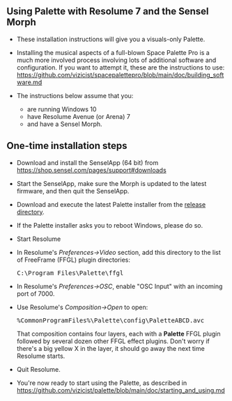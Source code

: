 ## Using Palette with Resolume 7 and the Sensel Morph

- These installation instructions will give you a visuals-only Palette.

- Installing the musical aspects of a full-blown Space Palette Pro is a much more
involved process involving lots of additional software and configuration.
If you want to attempt it, these are the instructions to use:
<a href="https://github.com/vizicist/spacepalettepro/blob/main/doc/building_software.md">https://github.com/vizicist/spacepalettepro/blob/main/doc/building_software.md</a>

- The instructions below assume that you:
  - are running Windows 10
  - have Resolume Avenue (or Arena) 7
  - and have a Sensel Morph.

## One-time installation steps

- Download and install the SenselApp (64 bit) from https://shop.sensel.com/pages/support#downloads

- Start the SenselApp, make sure the Morph is updated to the latest firmware, and then quit the SenselApp.

- Download and execute the latest Palette installer from the
<a href=https://github.com/vizicist/palette/tree/main/release>release directory</a>.

- If the Palette installer asks you to reboot Windows, please do so.

- Start Resolume

- In Resolume's <i>Preferences->Video</i> section, add this directory to the list of FreeFrame (FFGL) plugin directories: <pre>C:\Program Files\Palette\ffgl</pre>

- In Resolume's <i>Preferences->OSC</i>, enable "OSC Input" with an incoming port of 7000.

- Use Resolume's <i>Composition->Open</i> to open: <pre>%CommonProgramFiles%\Palette\config\PaletteABCD.avc</pre>
  That composition contains four layers, each with a <b>Palette</b> FFGL plugin followed by several dozen other FFGL effect plugins.
  Don't worry if there's a big yellow X in the layer, it should go away the next time Resolume starts.

- Quit Resolume.

- You're now ready to start using the Palette, as described in 
<a href="https://github.com/vizicist/palette/blob/main/doc/starting_and_using.md">https://github.com/vizicist/palette/blob/main/doc/starting_and_using.md</a>
